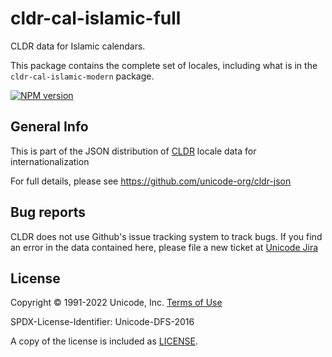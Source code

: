 # cldr-cal-islamic-full

CLDR data for Islamic calendars.

This package contains the complete set of locales, including what is in the `cldr-cal-islamic-modern` package.


[![NPM version](https://img.shields.io/npm/v/cldr-cal-islamic-full.svg?style=flat)](https://www.npmjs.org/package/cldr-cal-islamic-full)

## General Info

This is part of the JSON distribution of [CLDR](https://cldr.unicode.org/)
locale data for internationalization

For full details, please see <https://github.com/unicode-org/cldr-json>

## Bug reports

CLDR does not use Github's issue tracking system to track bugs.  If you find an error in
the data contained here, please file a new ticket at [Unicode Jira](https://unicode-org.atlassian.net/projects/CLDR/issues)

## License

Copyright © 1991-2022 Unicode, Inc.
[Terms of Use](http://www.unicode.org/copyright.html)

SPDX-License-Identifier: Unicode-DFS-2016

A copy of the license is included as [LICENSE](./LICENSE).
